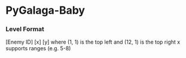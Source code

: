 # PyGalaga-Baby
### Level Format
[Enemy ID] [x] [y]
where (1, 1) is the top left and (12, 1) is the top right
x supports ranges (e.g. 5-8)